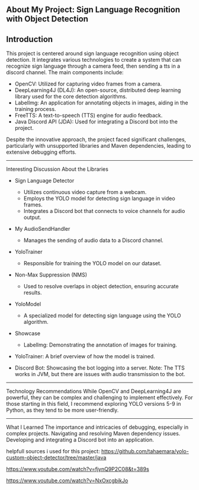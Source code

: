 About My Project: Sign Language Recognition with Object Detection
-------------
Introduction
-------------
This project is centered around sign language recognition using object detection. It integrates various technologies to create a system that can recognize sign language through a camera feed, then sending a tts in a discord channel. The main components include:

- OpenCV: Utilized for capturing video frames from a camera.
- DeepLearning4J (DL4J): An open-source, distributed deep learning library used for the core detection algorithms.
- LabelImg: An application for annotating objects in images, aiding in the training process.
- FreeTTS: A text-to-speech (TTS) engine for audio feedback.
- Java Discord API (JDA): Used for integrating a Discord bot into the project.

Despite the innovative approach, the project faced significant challenges, particularly with unsupported libraries and Maven dependencies, leading to extensive debugging efforts.

------------------------------------------
Interesting Discussion About the Libraries
- Sign Language Detector
   - Utilizes continuous video capture from a webcam.
   - Employs the YOLO model for detecting sign language in video frames.
   - Integrates a Discord bot that connects to voice channels for audio output.

- My AudioSendHandler
  - Manages the sending of audio data to a Discord channel.

- YoloTrainer
  - Responsible for training the YOLO model on our dataset.

 - Non-Max Suppression (NMS)
   - Used to resolve overlaps in object detection, ensuring accurate results.

 - YoloModel
   - A specialized model for detecting sign language using the YOLO algorithm.

 - Showcase
   - LabelImg: Demonstrating the annotation of images for training.

- YoloTrainer: A brief overview of how the model is trained.

- Discord Bot: Showcasing the bot logging into a server. Note: The TTS works in JVM, but there are issues with audio transmission to the bot.

--------------------------
Technology Recommendations
While OpenCV and DeepLearning4J are powerful, they can be complex and challenging to implement effectively. For those starting in this field, I recommend exploring YOLO versions 5-9 in Python, as they tend to be more user-friendly.

--------------
What I Learned
The importance and intricacies of debugging, especially in complex projects.
Navigating and resolving Maven dependency issues.
Developing and integrating a Discord bot into an application.



helpfull sources i used for this project: 
https://github.com/tahaemara/yolo-custom-object-detector/tree/master/java

https://www.youtube.com/watch?v=fjynQ9P2C08&t=389s

https://www.youtube.com/watch?v=NxOxcgbikJo
